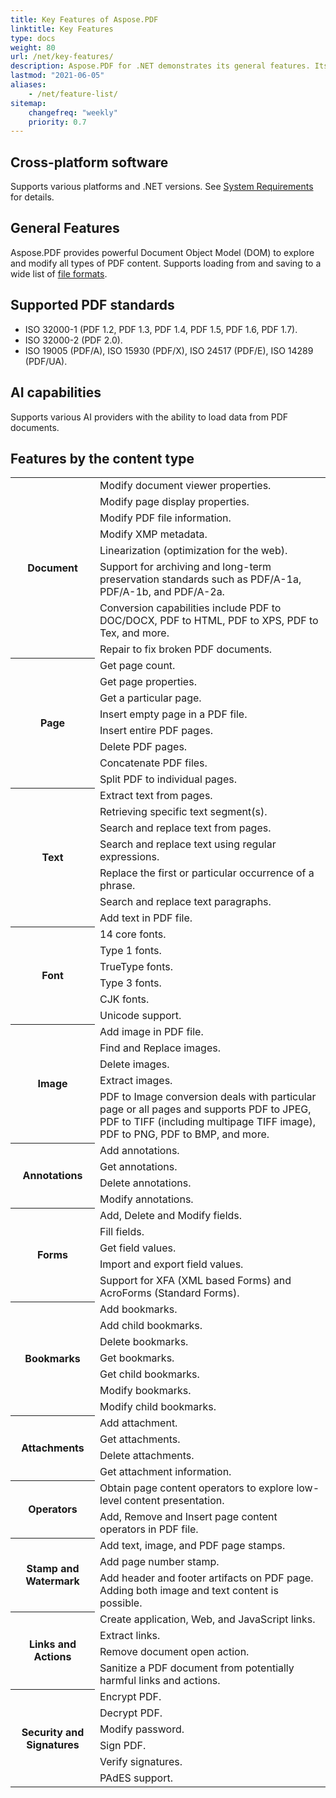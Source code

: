 ```yaml
---
title: Key Features of Aspose.PDF
linktitle: Key Features
type: docs
weight: 80
url: /net/key-features/
description: Aspose.PDF for .NET demonstrates its general features. Its shows the supported PDF versions, and all the manipulations we can do with PDF.
lastmod: "2021-06-05"
aliases:
    - /net/feature-list/
sitemap:
    changefreq: "weekly"
    priority: 0.7
---
```

<script type="application/ld+json">
{
    "@context": "https://schema.org",
    "@type": "TechArticle",
    "headline": "Key Features of Aspose.PDF for .NET",
    "alternativeHeadline": "Comprehensive PDF Manipulation with Aspose.PDF for .NET",
    "abstract": "Aspose.PDF for .NET introduces robust document manipulation capabilities, enabling users to seamlessly modify, convert, and secure PDF files across various platforms. Its support for multiple PDF standards and extensive document object model (DOM) allows for comprehensive content management, including text extraction, annotations, and form handling, making it an essential tool for developers and businesses alike",
    "author": {
        "@type": "Person",
        "name": "Anastasiia Holub",
        "givenName": "Anastasiia",
        "familyName": "Holub",
        "url": "https://www.linkedin.com/in/anastasiia-holub-750430225/"
    },
    "genre": "pdf document generation",
    "keywords": "Cross-platform software, Document Object Model, PDF standards, AI capabilities, PDF conversion, Annotations management, Form handling, Security and Signatures, PDF editing features, Supported file formats",
    "wordcount": "890",
    "proficiencyLevel": "Beginner",
    "publisher": {
        "@type": "Organization",
        "name": "Aspose.PDF for .NET",
        "url": "https://products.aspose.com/pdf",
        "logo": "https://www.aspose.cloud/templates/aspose/img/products/pdf/aspose_pdf-for-net.svg",
        "alternateName": "Aspose",
        "sameAs": [
            "https://facebook.com/aspose.pdf/",
            "https://twitter.com/asposepdf",
            "https://www.youtube.com/channel/UCmV9sEg_QWYPi6BJJs7ELOg/featured",
            "https://www.linkedin.com/company/aspose",
            "https://stackoverflow.com/questions/tagged/aspose",
            "https://aspose.quora.com/",
            "https://aspose.github.io/"
        ],
        "contactPoint": [
            {
                "@type": "ContactPoint",
                "telephone": "+1 903 306 1676",
                "contactType": "sales",
                "areaServed": "US",
                "availableLanguage": "en"
            },
            {
                "@type": "ContactPoint",
                "telephone": "+44 141 628 8900",
                "contactType": "sales",
                "areaServed": "GB",
                "availableLanguage": "en"
            },
            {
                "@type": "ContactPoint",
                "telephone": "+61 2 8006 6987",
                "contactType": "sales",
                "areaServed": "AU",
                "availableLanguage": "en"
            }
        ]
    },
    "url": "/net/key-features/",
    "mainEntityOfPage": {
        "@type": "WebPage",
        "@id": "/net/key-features/"
    },
    "dateModified": "2024-11-25",
    "description": "Aspose.PDF can perform not only simple and easy tasks but also cope with more complex goals. Check the next section for advanced users and developers."
}
</script>

## Cross-platform software

Supports various platforms and .NET versions. See [System Requirements](/net/system-requirements/) for details.

## General Features

Aspose.PDF provides powerful Document Object Model (DOM) to explore and modify all types of PDF content. Supports loading from and saving to a wide list of [file formats](/net/supported-file-formats/). 

## Supported PDF standards

- ISO 32000-1 (PDF 1.2, PDF 1.3, PDF 1.4, PDF 1.5, PDF 1.6, PDF 1.7).
- ISO 32000-2 (PDF 2.0).
- ISO 19005 (PDF/A), ISO 15930 (PDF/X), ISO 24517 (PDF/E), ISO 14289 (PDF/UA).

## AI capabilities

Supports various AI providers with the ability to load data from PDF documents.

## Features by the content type

<table class="table table-bordered">
  <tbody>
    <tr>
      <th scope="col" rowspan="8">
        Document
      </th>
      <td>
        Modify document viewer properties.
      </td>
    </tr>
    <tr>
      <td>
        Modify page display properties.
      </td>
    </tr>
    <tr>
      <td>
        Modify PDF file information.
      </td>
    </tr>
    <tr>
      <td>
        Modify XMP metadata.
      </td>
    </tr>
    <tr>
      <td>
        Linearization (optimization for the web).
      </td>
    </tr>
    <tr>
      <td>
        Support for archiving and long-term preservation standards such as PDF/A-1a, PDF/A-1b, and PDF/A-2a.
      </td>
    </tr>
    <tr>
      <td>
        Conversion capabilities include PDF to DOC/DOCX, PDF to HTML, PDF to XPS, PDF to Tex, and more.
      </td>
    </tr>
    <tr>
      <td>
        Repair to fix broken PDF documents.
      </td>
    </tr>
    <tr>
      <th scope="col" rowspan="8">
        Page
      </th>
     <td>
        Get page count.
      </td>
    </tr>
    <tr>
      <td>
        Get page properties.
      </td>
    </tr>
    <tr>
      <td>
        Get a particular page.
      </td>
    </tr>
    <tr>
      <td>
        Insert empty page in a PDF file.
      </td>
    </tr>
    <tr>
      <td>
        Insert entire PDF pages.
      </td>
    </tr>
    <tr>
      <td>
        Delete PDF pages.
      </td>
    </tr>
    <tr>
      <td>
        Concatenate PDF files.
      </td>
    </tr>
    <tr>
      <td>
        Split PDF to individual pages.
      </td>
    </tr>
    <tr>
      <th scope="col" rowspan="7">
        Text
      </th>
      <td>
        Extract text from pages.
      </td>
    </tr>
    <tr>
      <td>
        Retrieving specific text segment(s).
      </td>
    </tr>
    <tr>
      <td>
        Search and replace text from pages.
      </td>
    </tr>
    <tr>
      <td>
        Search and replace text using regular expressions.
      </td>
    </tr>
    <tr>
      <td>
        Replace the first or particular occurrence of a phrase.
      </td>
    </tr>
    <tr>
      <td>
        Search and replace text paragraphs.
      </td>
    </tr>
    <tr>
      <td>
        Add text in PDF file.
      </td>
    </tr>
    <tr>
      <th scope="col" rowspan="6">
        Font
      </th>
      <td>
        14 core fonts.
      </td>
    </tr>
    <tr>
      <td>
        Type 1 fonts.
      </td>
    </tr>
    <tr>
      <td>
        TrueType fonts.
      </td>
    </tr>
    <tr>
      <td>
        Type 3 fonts.
      </td>
    </tr>
    <tr>
      <td>
        CJK fonts.
      </td>
    </tr>
    <tr>
      <td>
        Unicode support.
      </td>
    </tr>
    <tr>
      <th scope="col" rowspan="5">
        Image
      </th>
      <td>
        Add image in PDF file.
      </td>
    </tr>
    <tr>
      <td>
        Find and Replace images.
      </td>
    </tr>
    <tr>
      <td>
        Delete images.
      </td>
    </tr>
    <tr>
      <td>
        Extract images.
      </td>
    </tr>
    <tr>
      <td>
        PDF to Image conversion deals with particular page or all pages and supports PDF to JPEG, PDF to TIFF (including multipage TIFF image), PDF to PNG, PDF to BMP, and more.
      </td>
    </tr>
    <tr>
      <th scope="col" rowspan="4">
        Annotations
      </th>
    <td>
      Add annotations.
    </td>
    </tr>
    <tr>
      <td>
        Get annotations.
      </td>
    </tr>
    <tr>
      <td>
        Delete annotations.
      </td>
    </tr>
    <tr>
      <td>
        Modify annotations.
      </td>
    </tr>
    <tr>
      <th scope="col" rowspan="5">
        Forms
      </th>
      <td>
        Add, Delete and Modify fields.
      </td>
    </tr>
    <tr>
      <td>
        Fill fields.
      </td>
    </tr>
    <tr>
      <td>
        Get field values.
      </td>
    </tr>
    <tr>
      <td>
        Import and export field values.
      </td>
    </tr>
    <tr>
      <td>
        Support for XFA (XML based Forms) and AcroForms (Standard Forms).
      </td>
    </tr>
    <tr>
      <th scope="col" rowspan="7">
        Bookmarks
      </th>
      <td>
        Add bookmarks.
      </td>
    </tr>
    <tr>
      <td>
        Add child bookmarks.
      </td>
    </tr>
    <tr>
      <td>
        Delete bookmarks.
      </td>
    </tr>
    <tr>
      <td>
        Get bookmarks.
      </td>
    </tr>
    <tr>
      <td>
        Get child bookmarks.
      </td>
    </tr>
    <tr>
      <td>
        Modify bookmarks.
      </td>
    </tr>
    <tr>
      <td>
        Modify child bookmarks.
      </td>
    </tr>
    <tr>
      <th scope="col" rowspan="4">
        Attachments
      </th>
      <td>
        Add attachment.
      </td>
    </tr>
    <tr>
      <td>
        Get attachments.
      </td>
    </tr>
    <tr>
      <td>
        Delete attachments.
      </td>
    </tr>
    <tr>
      <td>
        Get attachment information.
      </td>
    </tr>
    <tr>
      <th scope="col" rowspan="2">
        Operators
      </th>
      <td>
        Obtain page content operators to explore low-level content presentation.
      </td>
    </tr>
    <tr>
      <td>
        Add, Remove and Insert page content operators in PDF file.
      </td>
    </tr>
    <tr>
      <th scope="col" rowspan="3">
        Stamp and Watermark
      </th>
      <td>
        Add text, image, and PDF page stamps.
      </td>
    </tr>
    <tr>
      <td>
        Add page number stamp.
      </td>
    </tr>
    <tr>
      <td>
        Add header and footer artifacts on PDF page. Adding both image and text content is possible.
      </td>
    </tr>
    <tr>
      <th scope="col" rowspan="4">
        Links and Actions
      </th>
      <td>
        Create application, Web, and JavaScript links.
      </td>
    </tr>
    <tr>
      <td>
        Extract links.
      </td>
    </tr>
    <tr>
      <td>
        Remove document open action.
      </td>
    </tr>
    <tr>
      <td>
        Sanitize a PDF document from potentially harmful links and actions.
      </td>
    </tr>
    <tr>
      <th scope="col" rowspan="6">
        Security and Signatures
      </th>
      <td>
        Encrypt PDF.
      </td>
    </tr>
    <tr>
      <td>
        Decrypt PDF.
      </td>
    </tr>
    <tr>
      <td>
        Modify password.
      </td>
    </tr>
    <tr>
      <td>
        Sign PDF.
      </td>
    </tr>
    <tr>
      <td>
        Verify signatures.
      </td>
    </tr>
    <tr>
      <td>
        PAdES support.
      </td>
    </tr>
  </tbody>
</table>

